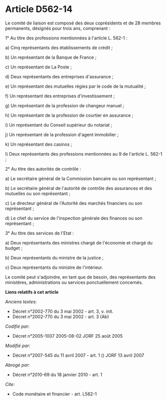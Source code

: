# Article D562-14

Le comité de liaison est composé des deux coprésidents et de 28 membres permanents, désignés pour trois ans, comprenant :

1° Au titre des professions mentionnées à l'article L. 562-1 :

a) Cinq représentants des établissements de crédit ;

b) Un représentant de la Banque de France ;

c) Un représentant de La Poste ;

d) Deux représentants des entreprises d'assurance ;

e) Un représentant des mutuelles régies par le code de la mutualité ;

f) Un représentant des entreprises d'investissement ;

g) Un représentant de la profession de changeur manuel ;

h) Un représentant de la profession de courtier en assurance ;

i) Un représentant du Conseil supérieur du notariat ;

j) Un représentant de la profession d'agent immobilier ;

k) Un représentant des casinos ;

l) Deux représentants des professions mentionnées au 9 de l'article L. 562-1 ;

2° Au titre des autorités de contrôle :

a) Le secrétaire général de la Commission bancaire ou son représentant ;

b) Le secrétaire général de l'autorité de contrôle des assurances et des mutuelles ou son représentant ;

c) Le directeur général de l'Autorité des marchés financiers ou son représentant ;

d) Le chef du service de l'inspection générale des finances ou son représentant ;

3° Au titre des services de l'Etat :

a) Deux représentants des ministres chargé de l'économie et chargé du budget ;

b) Deux représentants du ministre de la justice ;

c) Deux représentants du ministre de l'intérieur.

Le comité peut s'adjoindre, en tant que de besoin, des représentants des ministères, administrations ou services
ponctuellement concernés.

**Liens relatifs à cet article**

_Anciens textes_:

  - Décret n°2002-770 du 3 mai 2002 - art. 3, v. init.
  - Décret n°2002-770 du 3 mai 2002 - art. 3 (Ab)

_Codifié par_:

  - Décret n°2005-1007 2005-08-02 JORF 25 août 2005

_Modifié par_:

  - Décret n°2007-545 du 11 avril 2007 - art. 1 () JORF 13 avril 2007

_Abrogé par_:

  - Décret n°2010-69 du 18 janvier 2010 - art. 1

_Cite_:

  - Code monétaire et financier - art. L562-1
